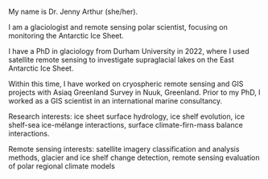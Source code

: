 My name is Dr. Jenny Arthur (she/her).

I am a glaciologist and remote sensing polar scientist, focusing on monitoring the Antarctic Ice Sheet.

I have a PhD in glaciology from Durham University in 2022, where I used satellite remote sensing to investigate supraglacial lakes on the East Antarctic Ice Sheet.

Within this time, I have worked on cryospheric remote sensing and GIS projects with Asiaq Greenland Survey in Nuuk, Greenland. Prior to my PhD, I worked as a GIS scientist in an international marine consultancy.

Research interests: ice sheet surface hydrology, ice shelf evolution, ice shelf-sea ice-mélange interactions, surface climate-firn-mass balance interactions.

Remote sensing interests: satellite imagery classification and analysis methods, glacier and ice shelf change detection, remote sensing evaluation of polar regional climate models
